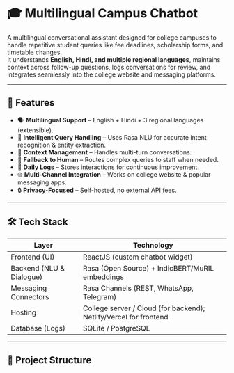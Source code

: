 # 🎓 Multilingual Campus Chatbot

A multilingual conversational assistant designed for college campuses to handle repetitive student queries like fee deadlines, scholarship forms, and timetable changes.  
It understands **English, Hindi, and multiple regional languages**, maintains context across follow-up questions, logs conversations for review, and integrates seamlessly into the college website and messaging platforms.

---

## 🚀 Features

- 🗣️ **Multilingual Support** – English + Hindi + 3 regional languages (extensible).
- 🤖 **Intelligent Query Handling** – Uses Rasa NLU for accurate intent recognition & entity extraction.
- 🔄 **Context Management** – Handles multi-turn conversations.
- 👥 **Fallback to Human** – Routes complex queries to staff when needed.
- 📜 **Daily Logs** – Stores interactions for continuous improvement.
- 🌐 **Multi-Channel Integration** – Works on college website & popular messaging apps.
- 🔒 **Privacy-Focused** – Self-hosted, no external API fees.

---

## 🛠️ Tech Stack

| Layer | Technology |
|-------|------------|
|Frontend (UI)|ReactJS (custom chatbot widget)|
|Backend (NLU & Dialogue)|Rasa (Open Source) + IndicBERT/MuRIL embeddings|
|Messaging Connectors|Rasa Channels (REST, WhatsApp, Telegram)|
|Hosting|College server / Cloud (for backend); Netlify/Vercel for frontend|
|Database (Logs)|SQLite / PostgreSQL|

---

## 📂 Project Structure

